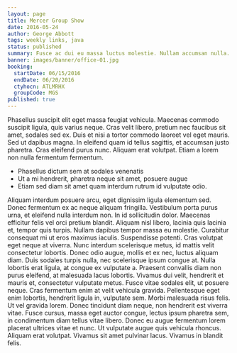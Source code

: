 ```yaml
---
layout: page
title: Mercer Group Show
date: 2016-05-24
author: George Abbott
tags: weekly links, java
status: published
summary: Fusce ac dui eu massa luctus molestie. Nullam accumsan nulla.
banner: images/banner/office-01.jpg
booking:
  startDate: 06/15/2016
  endDate: 06/20/2016
  ctyhocn: ATLMRHX
  groupCode: MGS
published: true
---
```

Phasellus suscipit elit eget massa feugiat vehicula. Maecenas commodo suscipit ligula, quis varius neque. Cras velit libero, pretium nec faucibus sit amet, sodales sed ex. Duis et nisi a tortor commodo laoreet vel eget mauris. Sed ut dapibus magna. In eleifend quam id tellus sagittis, et accumsan justo pharetra. Cras eleifend purus nunc. Aliquam erat volutpat. Etiam a lorem non nulla fermentum fermentum.

* Phasellus dictum sem at sodales venenatis
* Ut a mi hendrerit, pharetra neque sit amet, posuere augue
* Etiam sed diam sit amet quam interdum rutrum id vulputate odio.

Aliquam interdum posuere arcu, eget dignissim ligula elementum sed. Donec fermentum ex ac neque aliquam fringilla. Vestibulum porta purus urna, et eleifend nulla interdum non. In id sollicitudin dolor. Maecenas efficitur felis vel orci pretium blandit. Aliquam nisl libero, lacinia quis lacinia et, tempor quis turpis. Nullam dapibus tempor massa eu molestie. Curabitur consequat mi ut eros maximus iaculis. Suspendisse potenti. Cras volutpat eget neque at viverra. Nunc interdum scelerisque metus, id mattis velit consectetur lobortis. Donec odio augue, mollis et ex nec, luctus aliquam diam. Duis sodales turpis nulla, nec scelerisque ipsum congue at. Nulla lobortis erat ligula, at congue ex vulputate a.
Praesent convallis diam non purus eleifend, at malesuada lacus lobortis. Vivamus dui velit, hendrerit et mauris et, consectetur vulputate metus. Fusce vitae sodales elit, ut posuere neque. Cras fermentum enim at velit vehicula gravida. Pellentesque eget enim lobortis, hendrerit ligula in, vulputate sem. Morbi malesuada risus felis. Ut vel gravida lorem. Donec tincidunt diam neque, non hendrerit est viverra vitae. Fusce cursus, massa eget auctor congue, lectus ipsum pharetra sem, in condimentum diam tellus vitae libero. Donec eu augue fermentum lorem placerat ultrices vitae et nunc. Ut vulputate augue quis vehicula rhoncus. Aliquam erat volutpat. Vivamus sit amet pulvinar lacus. Vivamus in blandit felis.
